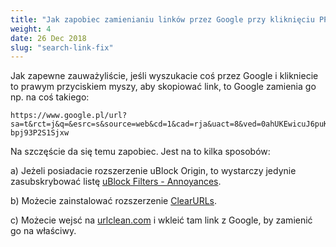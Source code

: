 ```yaml
---
title: "Jak zapobiec zamienianiu linków przez Google przy kliknięciu PPM?"
weight: 4
date: 26 Dec 2018
slug: "search-link-fix"
---
```

Jak zapewne zauważyliście, jeśli wyszukacie coś przez Google i klikniecie to prawym przyciskiem myszy, aby skopiować link, to Google zamienia go np. na coś takiego:
```
https://www.google.pl/url?sa=t&rct=j&q=&esrc=s&source=web&cd=1&cad=rja&uact=8&ved=0ahUKEwicuJ6puKTVAhUhOpoKHYkgDloQFggtMAA&url=http%3A%2F%2Fsatkurier.pl%2F&usg=AFQjCNEeq3O247Wi2FAi-bpj93P2S1Sjxw
```
Na szczęście da się temu zapobiec. Jest na to kilka sposobów:

a) Jeżeli posiadacie rozszerzenie uBlock Origin, to wystarczy jedynie zasubskrybować listę [uBlock Filters - Annoyances](ubo:subscribe?location=https://raw.githubusercontent.com/uBlockOrigin/uAssets/master/filters/annoyances.txt&title=uBlock%20filters%20%E2%80%93%20Annoyances).

b) Możecie zainstalować rozszerzenie [ClearURLs](https://docs.clearurls.xyz/latest/#download).

c) Możecie wejsć na [urlclean.com](https://urlclean.com/) i wkleić tam link z Google, by zamienić go na właściwy.


[Firefox]: https://cdnjs.cloudflare.com/ajax/libs/browser-logos/46.1.0/firefox/firefox_24x24.png "Mozilla Firefox"
[Waterfox]: https://cdnjs.cloudflare.com/ajax/libs/browser-logos/46.1.0/waterfox/waterfox_24x24.png "Waterfox"
[Chrome]: https://cdnjs.cloudflare.com/ajax/libs/browser-logos/46.1.0/chrome/chrome_24x24.png "Google Chrome"
[Chromium]: https://cdnjs.cloudflare.com/ajax/libs/browser-logos/46.1.0/chromium/chromium_24x24.png "Chromium"
[Vivaldi]: https://cdnjs.cloudflare.com/ajax/libs/browser-logos/46.1.0/vivaldi/vivaldi_24x24.png "Vivaldi"
[Opera]: https://cdnjs.cloudflare.com/ajax/libs/browser-logos/46.1.0/opera/opera_24x24.png "Opera"